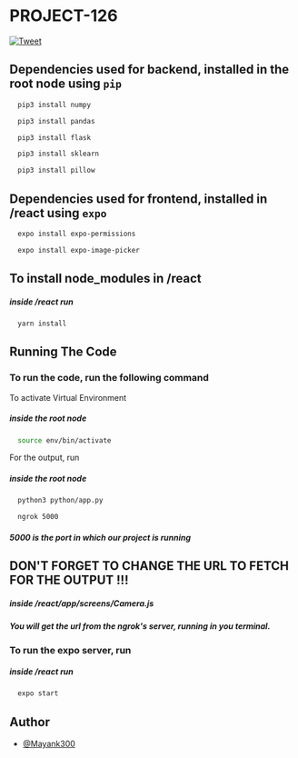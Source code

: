 # PROJECT-126

[![Tweet](https://img.shields.io/twitter/url/http/shields.io.svg?style=social)](https://twitter.com/MAYANK__RATRE)

## Dependencies used for backend, installed in the root node using `pip`

```bash
  pip3 install numpy
```
```bash
  pip3 install pandas
```
```bash
  pip3 install flask
```
```bash
  pip3 install sklearn
```
```bash
  pip3 install pillow
```

## Dependencies used for frontend, installed in /react using `expo`

```bash
  expo install expo-permissions
```
```bash
  expo install expo-image-picker
```

## To install node_modules in /react

##### inside /react run

```bash
  yarn install
```

## Running The Code

### To run the code, run the following command

To activate Virtual Environment

##### inside the root node

```bash
  source env/bin/activate  
```


For the output, run

##### inside the root node

```bash
  python3 python/app.py
```
```bash
  ngrok 5000
```
##### 5000 is the port in which our project is running

## DON'T FORGET TO CHANGE THE URL TO FETCH FOR THE OUTPUT !!! 
##### inside /react/app/screens/Camera.js 
##### You will get the url from the ngrok's server, running in you terminal.

### To run the expo server, run

##### inside /react run
```bash
  expo start
```


## Author

- [@Mayank300](https://github.com/Mayank300)

  
